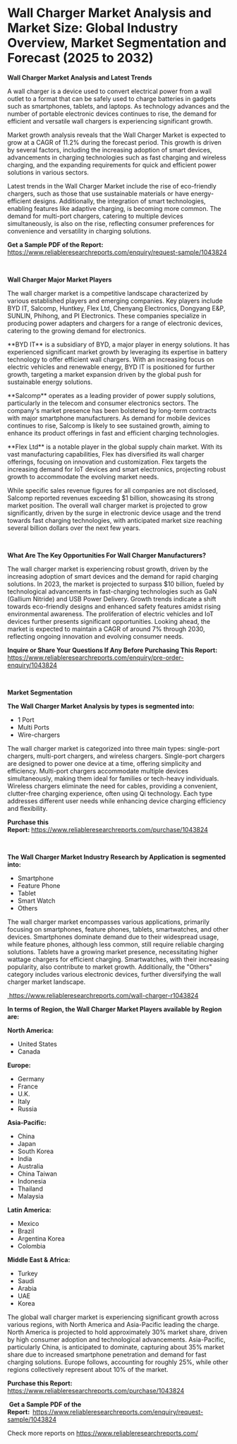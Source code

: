 <p><h1>Wall Charger Market Analysis and Market Size: Global Industry Overview, Market Segmentation and Forecast (2025 to 2032)</h1></p><p><strong>Wall Charger Market Analysis and Latest Trends</strong></p>
<p><p>A wall charger is a device used to convert electrical power from a wall outlet to a format that can be safely used to charge batteries in gadgets such as smartphones, tablets, and laptops. As technology advances and the number of portable electronic devices continues to rise, the demand for efficient and versatile wall chargers is experiencing significant growth.</p><p>Market growth analysis reveals that the Wall Charger Market is expected to grow at a CAGR of 11.2% during the forecast period. This growth is driven by several factors, including the increasing adoption of smart devices, advancements in charging technologies such as fast charging and wireless charging, and the expanding requirements for quick and efficient power solutions in various sectors.</p><p>Latest trends in the Wall Charger Market include the rise of eco-friendly chargers, such as those that use sustainable materials or have energy-efficient designs. Additionally, the integration of smart technologies, enabling features like adaptive charging, is becoming more common. The demand for multi-port chargers, catering to multiple devices simultaneously, is also on the rise, reflecting consumer preferences for convenience and versatility in charging solutions.</p></p>
<p><strong>Get a Sample PDF of the Report:&nbsp;</strong> <a href="https://www.reliableresearchreports.com/enquiry/request-sample/1043824?utm_campaign=2294&utm_medium=2&utm_source=Github&utm_content=ia&utm_term=10022025&utm_id=wall-charger">https://www.reliableresearchreports.com/enquiry/request-sample/1043824</a></p>
<p>&nbsp;</p>
<p><strong>Wall Charger Major Market Players</strong></p>
<p><p>The wall charger market is a competitive landscape characterized by various established players and emerging companies. Key players include BYD IT, Salcomp, Huntkey, Flex Ltd, Chenyang Electronics, Dongyang E&P, SUNLIN, Phihong, and PI Electronics. These companies specialize in producing power adapters and chargers for a range of electronic devices, catering to the growing demand for electronics.</p><p>**BYD IT** is a subsidiary of BYD, a major player in energy solutions. It has experienced significant market growth by leveraging its expertise in battery technology to offer efficient wall chargers. With an increasing focus on electric vehicles and renewable energy, BYD IT is positioned for further growth, targeting a market expansion driven by the global push for sustainable energy solutions.</p><p>**Salcomp** operates as a leading provider of power supply solutions, particularly in the telecom and consumer electronics sectors. The company's market presence has been bolstered by long-term contracts with major smartphone manufacturers. As demand for mobile devices continues to rise, Salcomp is likely to see sustained growth, aiming to enhance its product offerings in fast and efficient charging technologies.</p><p>**Flex Ltd** is a notable player in the global supply chain market. With its vast manufacturing capabilities, Flex has diversified its wall charger offerings, focusing on innovation and customization. Flex targets the increasing demand for IoT devices and smart electronics, projecting robust growth to accommodate the evolving market needs.</p><p>While specific sales revenue figures for all companies are not disclosed, Salcomp reported revenues exceeding $1 billion, showcasing its strong market position. The overall wall charger market is projected to grow significantly, driven by the surge in electronic device usage and the trend towards fast charging technologies, with anticipated market size reaching several billion dollars over the next few years.</p></p>
<p>&nbsp;</p>
<p><strong>What Are The Key Opportunities For Wall Charger Manufacturers?</strong></p>
<p><p>The wall charger market is experiencing robust growth, driven by the increasing adoption of smart devices and the demand for rapid charging solutions. In 2023, the market is projected to surpass $10 billion, fueled by technological advancements in fast-charging technologies such as GaN (Gallium Nitride) and USB Power Delivery. Growth trends indicate a shift towards eco-friendly designs and enhanced safety features amidst rising environmental awareness. The proliferation of electric vehicles and IoT devices further presents significant opportunities. Looking ahead, the market is expected to maintain a CAGR of around 7% through 2030, reflecting ongoing innovation and evolving consumer needs.</p></p>
<p><strong>Inquire or Share Your Questions If Any Before Purchasing This Report:</strong> <a href="https://www.reliableresearchreports.com/enquiry/pre-order-enquiry/1043824?utm_campaign=2294&utm_medium=2&utm_source=Github&utm_content=ia&utm_term=10022025&utm_id=wall-charger">https://www.reliableresearchreports.com/enquiry/pre-order-enquiry/1043824</a></p>
<p>&nbsp;</p>
<p><strong>Market Segmentation</strong></p>
<p><strong>The Wall Charger Market Analysis by types is segmented into:</strong></p>
<p><ul><li>1 Port</li><li>Multi Ports</li><li>Wire-chargers</li></ul></p>
<p><p>The wall charger market is categorized into three main types: single-port chargers, multi-port chargers, and wireless chargers. Single-port chargers are designed to power one device at a time, offering simplicity and efficiency. Multi-port chargers accommodate multiple devices simultaneously, making them ideal for families or tech-heavy individuals. Wireless chargers eliminate the need for cables, providing a convenient, clutter-free charging experience, often using Qi technology. Each type addresses different user needs while enhancing device charging efficiency and flexibility.</p></p>
<p><strong>Purchase this Report:&nbsp;</strong><a href="https://www.reliableresearchreports.com/purchase/1043824?utm_campaign=2294&utm_medium=2&utm_source=Github&utm_content=ia&utm_term=10022025&utm_id=wall-charger">https://www.reliableresearchreports.com/purchase/1043824</a></p>
<p>&nbsp;</p>
<p><strong>The Wall Charger Market Industry Research by Application is segmented into:</strong></p>
<p><ul><li>Smartphone</li><li>Feature Phone</li><li>Tablet</li><li>Smart Watch</li><li>Others</li></ul></p>
<p><p>The wall charger market encompasses various applications, primarily focusing on smartphones, feature phones, tablets, smartwatches, and other devices. Smartphones dominate demand due to their widespread usage, while feature phones, although less common, still require reliable charging solutions. Tablets have a growing market presence, necessitating higher wattage chargers for efficient charging. Smartwatches, with their increasing popularity, also contribute to market growth. Additionally, the "Others" category includes various electronic devices, further diversifying the wall charger market landscape.</p></p>
<p><a href="https://www.reliableresearchreports.com/wall-charger-r1043824?utm_campaign=2294&utm_medium=2&utm_source=Github&utm_content=ia&utm_term=10022025&utm_id=wall-charger">&nbsp;https://www.reliableresearchreports.com/wall-charger-r1043824</a></p>
<p><strong>In terms of Region, the Wall Charger Market Players available by Region are:</strong></p>
<p>
    <p> <strong> North America: </strong>
        <ul>
            <li>United States</li>
            <li>Canada</li>
        </ul>
        </p> 
    <p> <strong> Europe: </strong>
        <ul>
            <li>Germany</li>
            <li>France</li>
            <li>U.K.</li>
            <li>Italy</li>
            <li>Russia</li>
        </ul>
        </p> 
    <p> <strong> Asia-Pacific: </strong>
        <ul>
            <li>China</li>
            <li>Japan</li>
            <li>South Korea</li>
            <li>India</li>
            <li>Australia</li>
            <li>China Taiwan</li>
            <li>Indonesia</li>
            <li>Thailand</li>
            <li>Malaysia</li>
        </ul>
        </p> 
    <p> <strong> Latin America: </strong>
        <ul>
            <li>Mexico</li>
            <li>Brazil</li>
            <li>Argentina Korea</li>
            <li>Colombia</li>
        </ul>
        </p> 
    <p> <strong> Middle East & Africa: </strong>
        <ul>
            <li>Turkey</li>
            <li>Saudi</li>
            <li>Arabia</li>
            <li>UAE</li>
            <li>Korea</li>
        </ul>
    </p>
    </p>
<p><p>The global wall charger market is experiencing significant growth across various regions, with North America and Asia-Pacific leading the charge. North America is projected to hold approximately 30% market share, driven by high consumer adoption and technological advancements. Asia-Pacific, particularly China, is anticipated to dominate, capturing about 35% market share due to increased smartphone penetration and demand for fast charging solutions. Europe follows, accounting for roughly 25%, while other regions collectively represent about 10% of the market.</p></p>
<p><strong>Purchase this Report: </strong><a href="https://www.reliableresearchreports.com/purchase/1043824?utm_campaign=2294&utm_medium=2&utm_source=Github&utm_content=ia&utm_term=10022025&utm_id=wall-charger">https://www.reliableresearchreports.com/purchase/1043824</a></p>
<p>&nbsp;<strong>Get a Sample PDF of the Report:&nbsp;&nbsp;</strong><a href="https://www.reliableresearchreports.com/enquiry/request-sample/1043824?utm_campaign=2294&utm_medium=2&utm_source=Github&utm_content=ia&utm_term=10022025&utm_id=wall-charger">https://www.reliableresearchreports.com/enquiry/request-sample/1043824</a></p>
<p><strong></strong></p>
<p>Check more reports on <a href="https://www.reliableresearchreports.com/?utm_campaign=2294&utm_medium=2&utm_source=Github&utm_content=ia&utm_term=10022025&utm_id=wall-charger">https://www.reliableresearchreports.com/</a></p>